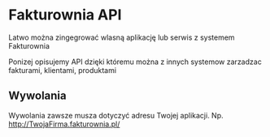 Fakturownia API
===============

Latwo można zingegrować wlasną aplikację lub serwis z systemem Fakturownia


Ponizej opisujemy API dzięki któremu można z innych systemow zarzadzac fakturami, klientami, produktami


Wywolania
---------

Wywolania zawsze musza dotyczyć adresu Twojej aplikacji. Np. http://TwojaFirma.fakturownia.pl/

